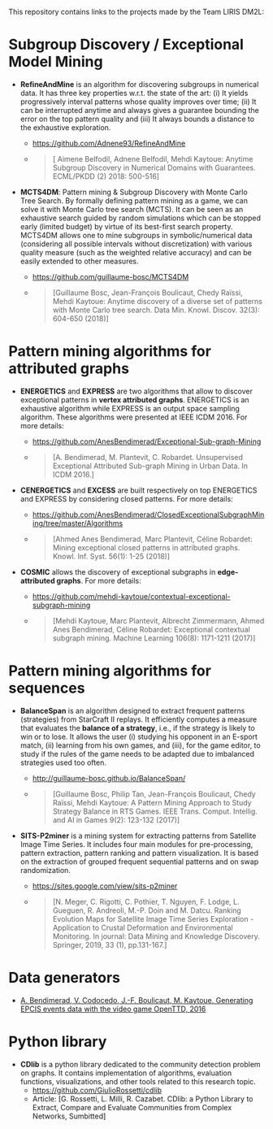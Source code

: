 This repository contains links to the projects made by the Team LIRIS DM2L:
# Subgroup Discovery / Exceptional Model Mining

* __RefineAndMine__ is an algorithm for discovering subgroups in numerical data. It has three key properties w.r.t. the state of the art: (i) It yields progressively interval patterns whose quality improves over time; (ii) It can be interrupted anytime and always gives a guarantee bounding the error on the top pattern quality and (iii) It always bounds a distance to the exhaustive exploration. 
  * https://github.com/Adnene93/RefineAndMine
  * > [	Aimene Belfodil, Adnene Belfodil, Mehdi Kaytoue: Anytime Subgroup Discovery in Numerical Domains with Guarantees. ECML/PKDD (2) 2018: 500-516]

* __MCTS4DM__: Pattern mining & Subgroup Discovery with Monte Carlo Tree Search. By formally defining pattern mining as a game, we can  solve it with Monte Carlo tree search (MCTS). It can be seen as an exhaustive search guided by random simulations which can be stopped early (limited budget) by virtue of its best-first search property. MCTS4DM allows one to mine subgroups in symbolic/numerical data (considering all possible intervals without discretization) with various quality measure (such as the weighted relative accuracy) and can be easily extended to other measures.
  * https://github.com/guillaume-bosc/MCTS4DM
  * > [Guillaume Bosc, Jean-François Boulicaut, Chedy Raïssi, Mehdi Kaytoue:
Anytime discovery of a diverse set of patterns with Monte Carlo tree search. Data Min. Knowl. Discov. 32(3): 604-650 (2018)]

# Pattern mining algorithms for attributed graphs

* __ENERGETICS__ and __EXPRESS__ are two algorithms that allow to discover exceptional patterns in __vertex attributed graphs__. ENERGETICS is an exhaustive algorithm while EXPRESS is an output space sampling algorithm. These algorithms were presented at IEEE ICDM 2016. For more details:
  * https://github.com/AnesBendimerad/Exceptional-Sub-graph-Mining

  * > [A. Bendimerad, M. Plantevit, C. Robardet. Unsupervised Exceptional Attributed Sub-graph Mining in Urban Data. In ICDM 2016.] 
  
* __CENERGETICS__ and __EXCESS__   are built respectively on top  ENERGETICS and EXPRESS by considering closed patterns. For more details: 
  * https://github.com/AnesBendimerad/ClosedExceptionalSubgraphMining/tree/master/Algorithms
  * > [Ahmed Anes Bendimerad, Marc Plantevit, Céline Robardet: Mining exceptional closed patterns in attributed graphs. Knowl. Inf. Syst. 56(1): 1-25 (2018)]
 
* __COSMIC__ allows the discovery of exceptional subgraphs in __edge-attributed graphs__. For more details: 
  * https://github.com/mehdi-kaytoue/contextual-exceptional-subgraph-mining
  * > [Mehdi Kaytoue, Marc Plantevit, Albrecht Zimmermann, Ahmed Anes Bendimerad, Céline Robardet: Exceptional contextual subgraph mining. Machine Learning 106(8): 1171-1211 (2017)]

# Pattern mining algorithms for sequences 
* __BalanceSpan__ is an algorithm designed to extract frequent patterns (strategies) from StarCraft II replays. It efficiently computes a measure that evaluates the __balance of a strategy__, i.e., if the strategy is likely to win or to lose. It allows the user (i) studying his opponent in an E-sport match, (ii) learning from his own games, and (iii), for the game editor, to study if the rules of the game needs to be adapted due to imbalanced strategies used too often.
  * http://guillaume-bosc.github.io/BalanceSpan/
  * >[Guillaume Bosc, Philip Tan, Jean-François Boulicaut, Chedy Raïssi, Mehdi Kaytoue:
A Pattern Mining Approach to Study Strategy Balance in RTS Games. IEEE Trans. Comput. Intellig. and AI in Games 9(2): 123-132 (2017)]

* __SITS-P2miner__ is a mining system for extracting patterns from Satellite Image Time Series. It includes four main modules for pre-processing, pattern extraction, pattern ranking and pattern visualization. It is based on the extraction of grouped frequent sequential patterns and on swap randomization.
  * https://sites.google.com/view/sits-p2miner
  * > [N. Meger, C. Rigotti, C. Pothier, T. Nguyen, F. Lodge, L. Gueguen, R. Andreoli, M.-P. Doin and M. Datcu. Ranking Evolution Maps for Satellite Image Time Series Exploration - Application to Crustal Deformation and Environmental Monitoring. In journal: Data Mining and Knowledge Discovery. Springer, 2019, 33 (1), pp.131-167.]
  
# Data generators
* [A. Bendimerad, V. Codocedo, J.-F. Boulicaut, M. Kaytoue. Generating EPCIS events data with the video game OpenTTD, 2016](https://anesbendimerad.github.io/EPCIS-Events-Generator-Based-On-OpenTTD/)

# Python library
* __CDlib__ is a python library dedicated to the community detection problem on graphs. It contains implementation of algorithms, evaluation functions, visualizations, and other tools related to this research topic. 
  * https://github.com/GiulioRossetti/cdlib
  * Article: [G. Rossetti, L. Milli, R. Cazabet. CDlib: a Python Library to Extract, Compare and Evaluate Communities from Complex Networks, Sumbitted]
